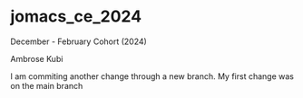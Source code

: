 # jomacs_ce_2024
December - February Cohort (2024)

Ambrose Kubi

I am commiting another change through a new branch.
My first change was on the main branch
